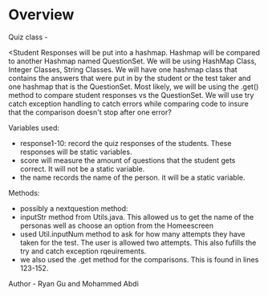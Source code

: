 # Overview
Quiz class - <quiz for students to take to evaluate AP Comp Sci Knowledge.>

<Student Responses will be put into a hashmap. Hashmap will be compared to another Hashmap named QuestionSet. We will be using HashMap Class, Integer Classes, String Classes. We will have one hashmap class that contains the answers that were put in by the student or the test taker and one hashmap that is the QuestionSet. Most likely, we will be using the .get() method to compare student responses vs the QuestionSet. We will use try catch exception handling to catch errors while comparing code to insure that the comparison doesn't stop after one error?




Variables used:
  - response1-10: record the quiz responses of the students. These responses will be static variables. 
  - score will measure the amount of questions that the student gets correct. It will not be a static variable. 
  - the name records the name of the person. it will be a static variable. 

Methods: 
  - possibly a nextquestion method: 
  - inputStr method from Utils.java. This allowed us to get the name of the personas well as choose an option from the Homeescreen
  - used Util.inputNum method to ask for how many attempts they have taken for the test. The user is allowed two attempts. This also fufills the try and catch exception rqeuirements. 
  - we also used the .get method for the comparisons. This is found in lines 123-152. 

Author - Ryan Gu and Mohammed Abdi
